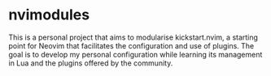 # nvimodules

This is a personal project that aims to modularise kickstart.nvim, a starting point for Neovim that facilitates the configuration and use of plugins. The goal is to develop my personal configuration while learning its management in Lua and the plugins offered by the community.
